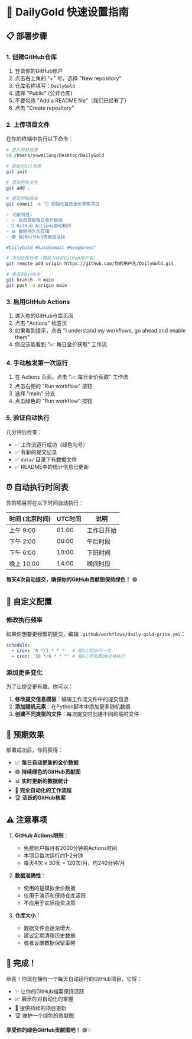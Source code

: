 # 🚀 DailyGold 快速设置指南

## 📋 部署步骤

### 1. 创建GitHub仓库

1. 登录你的GitHub账户
2. 点击右上角的 "+" 号，选择 "New repository"
3. 仓库名称填写：`DailyGold` 
4. 选择 "Public" (公开仓库)
5. 不要勾选 "Add a README file"（我们已经有了）
6. 点击 "Create repository"

### 2. 上传项目文件

在你的终端中执行以下命令：

```bash
# 进入项目目录
cd /Users/yuweilong/Desktop/DailyGold

# 初始化Git仓库
git init

# 添加所有文件
git add .

# 提交初始版本
git commit -m "🎉 初始化每日金价获取项目

✨ 功能特性:
- 📈 自动获取每日金价数据
- 🤖 GitHub Actions自动执行
- 📊 数据持久化存储
- 🟢 保持GitHub贡献图活跃

#DailyGold #AutoCommit #KeepGreen"

# 添加远程仓库（替换为你的GitHub用户名）
git remote add origin https://github.com/你的用户名/DailyGold.git

# 推送到GitHub
git branch -M main
git push -u origin main
```

### 3. 启用GitHub Actions

1. 进入你的GitHub仓库页面
2. 点击 "Actions" 标签页
3. 如果看到提示，点击 "I understand my workflows, go ahead and enable them"
4. 你应该能看到 "📈 每日金价获取" 工作流

### 4. 手动触发第一次运行

1. 在 Actions 页面，点击 "📈 每日金价获取" 工作流
2. 点击右侧的 "Run workflow" 按钮
3. 选择 "main" 分支
4. 点击绿色的 "Run workflow" 按钮

### 5. 验证自动执行

几分钟后检查：
- ✅ 工作流运行成功（绿色勾号）
- ✅ 有新的提交记录
- ✅ `data/` 目录下有数据文件
- ✅ README中的统计信息已更新

## ⏰ 自动执行时间表

你的项目将在以下时间自动执行：

| 时间 (北京时间) | UTC时间 | 说明 |
|----------------|---------|------|
| 上午 9:00 | 01:00 | 工作日开始 |
| 下午 2:00 | 06:00 | 午后时段 |
| 下午 6:00 | 10:00 | 下班时间 |
| 晚上 10:00 | 14:00 | 晚间时段 |

**每天4次自动提交，确保你的GitHub贡献图保持绿色！** 🟢

## 🔧 自定义配置

### 修改执行频率

如果你想要更频繁的提交，编辑 `.github/workflows/daily-gold-price.yml`：

```yaml
schedule:
  - cron: '0 */3 * * *'  # 每3小时执行一次
  - cron: '30 */6 * * *' # 每6小时的第30分钟执行
```

### 添加更多变化

为了让提交更有趣，你可以：

1. **修改提交信息模板**：编辑工作流文件中的提交信息
2. **添加随机元素**：在Python脚本中添加更多随机数据
3. **创建不同类型的文件**：每次提交时创建不同的临时文件

## 🎯 预期效果

部署成功后，你将获得：

- 📈 **每日自动更新的金价数据**
- 🟢 **持续绿色的GitHub贡献图**
- 📊 **实时更新的数据统计**
- 🤖 **完全自动化的工作流程**
- 🏆 **活跃的GitHub档案**

## ⚠️ 注意事项

1. **GitHub Actions限制**：
   - 免费账户每月有2000分钟的Actions时间
   - 本项目每次运行约1-2分钟
   - 每天4次 × 30天 = 120次/月，约240分钟/月

2. **数据准确性**：
   - 使用的是模拟金价数据
   - 仅用于演示和保持仓库活跃
   - 不应用于实际投资决策

3. **仓库大小**：
   - 数据文件会逐渐增大
   - 建议定期清理历史数据
   - 或者设置数据保留策略

## 🎉 完成！

恭喜！你现在拥有一个每天自动运行的GitHub项目，它将：

- ✨ 让你的GitHub档案保持活跃
- 📈 展示你对自动化的掌握
- 🔄 提供持续的项目更新
- 🏆 维护一个绿色的贡献图

**享受你的绿色GitHub贡献图吧！** 🟢✨
